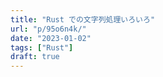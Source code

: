 ```yaml
---
title: "Rust での文字列処理いろいろ"
url: "p/95o6n4k/"
date: "2023-01-02"
tags: ["Rust"]
draft: true
---
```



